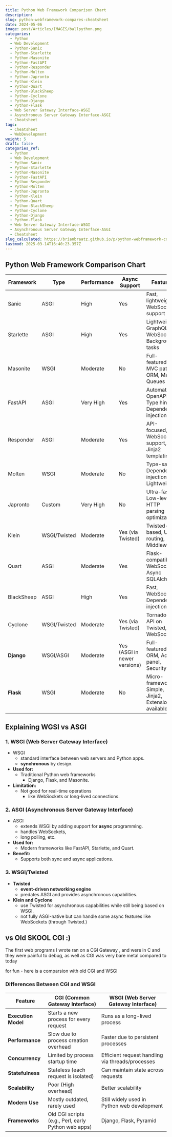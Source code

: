 ```yaml
---
title: Python Web Framework Comparison Chart
description: 
slug: python-webframework-compares-cheatsheet
date: 2024-05-06
image: post/Articles/IMAGES/ballpython.png
categories:
  - Python
  - Web Development
  - Python-Sanic
  - Python-Starlette
  - Python-Masonite
  - Python-FastAPI
  - Python-Responder
  - Python-Molten
  - Python-Japronto
  - Python-Klein
  - Python-Quart
  - Python-BlackSheep
  - Python-Cyclone
  - Python-Django
  - Python-Flask
  - Web Server Gateway Interface-WSGI
  - Asynchronous Server Gateway Interface-ASGI
  - Cheatsheet
tags:
  - Cheatsheet
  - WebDevelopment
weight: 5
draft: false
categories_ref:
  - Python
  - Web Development
  - Python-Sanic
  - Python-Starlette
  - Python-Masonite
  - Python-FastAPI
  - Python-Responder
  - Python-Molten
  - Python-Japronto
  - Python-Klein
  - Python-Quart
  - Python-BlackSheep
  - Python-Cyclone
  - Python-Django
  - Python-Flask
  - Web Server Gateway Interface-WSGI
  - Asynchronous Server Gateway Interface-ASGI
  - Cheatsheet
slug_calculated: https://brianbraatz.github.io/p/python-webframework-compares-cheatsheet
lastmod: 2025-03-14T16:40:23.357Z
---
```

## Python Web Framework Comparison Chart

| Framework  | Type         | Performance | Async Support                | Features                                              | Homepage                                              |
| ---------- | ------------ | ----------- | ---------------------------- | ----------------------------------------------------- | ----------------------------------------------------- |
| Sanic      | ASGI         | High        | Yes                          | Fast, lightweight, WebSocket support                  | [Sanic](https://sanic.dev/)                           |
| Starlette  | ASGI         | High        | Yes                          | Lightweight, GraphQL, WebSockets, Background tasks    | [Starlette](https://www.starlette.io/)                |
| Masonite   | WSGI         | Moderate    | No                           | Full-featured, MVC pattern, ORM, Mail, Queues         | [Masonite](https://docs.masoniteproject.com/)         |
| FastAPI    | ASGI         | Very High   | Yes                          | Automatic OpenAPI, Type hints, Dependency injection   | [FastAPI](https://fastapi.tiangolo.com/)              |
| Responder  | ASGI         | Moderate    | Yes                          | API-focused, WebSocket support, Jinja2 templating     | [Responder](https://responder.dev/)                   |
| Molten     | WSGI         | Moderate    | No                           | Type-safe, Dependency injection, Lightweight          | [Molten](https://moltenframework.com/)                |
| Japronto   | Custom       | Very High   | No                           | Ultra-fast, Low-level, HTTP parsing optimizations     | [Japronto](https://github.com/squeaky-pl/japronto)    |
| Klein      | WSGI/Twisted | Moderate    | Yes (via Twisted)            | Twisted-based, URL routing, Middleware                | [Klein](https://github.com/twisted/klein)             |
| Quart      | ASGI         | Moderate    | Yes                          | Flask-compatible, WebSockets, Async SQLAlchemy        | [Quart](https://quart.palletsprojects.com/)           |
| BlackSheep | ASGI         | High        | Yes                          | Fast, WebSockets, Dependency injection                | [BlackSheep](https://www.neoteroi.dev/blacksheep/)    |
| Cyclone    | WSGI/Twisted | Moderate    | Yes (via Twisted)            | Tornado-like API on Twisted, WebSockets               | [Cyclone](https://github.com/cyclone-project/cyclone) |
| **Django** | WSGI/ASGI    | Moderate    | Yes (ASGI in newer versions) | Full-featured, ORM, Admin panel, Security             | [Django](https://www.djangoproject.com/)              |
| **Flask**  | WSGI         | Moderate    | No                           | Micro-framework, Simple, Jinja2, Extensions available | [Flask](https://flask.palletsprojects.com/)           |

## Explaining WGSI vs ASGI

### **1. WSGI (Web Server Gateway Interface)**

* WSGI
  * standard interface between web servers and Python apps.
  * **synchronous** by design.
* **Used for:**
  * Traditional Python web frameworks
    * Django, Flask, and Masonite.
* **Limitation:**
  * Not good for  real-time operations
    * like WebSockets or long-lived connections.

### **2. ASGI (Asynchronous Server Gateway Interface)**

* ASGI
  * extends WSGI by adding support for **async** programming.
  * handles WebSockets,
  * long polling, etc.
* **Used for:**
  * Modern frameworks like FastAPI, Starlette, and Quart.
* **Benefit:**
  * Supports both sync and async applications.

### **3. WSGI/Twisted**

* **Twisted**
  * **event-driven networking engine**
  * predates ASGI and provides asynchronous capabilities.
* **Klein and Cyclone**
  * use Twisted for asynchronous capabilities while still being based on WSGI.
  * not fully ASGI-native but can handle some async features like WebSockets (through Twisted.)

## vs Old SKOOL CGI :)

The first web programs I  wrote ran on a CGI Gateway , and were in C and they were painful to debug, as well as CGI was very bare metal compared to today

for fun - here is a comparsion with old CGI and WSGI

### **Differences Between CGI and WSGI**

| Feature             | CGI (Common Gateway Interface)                      | WSGI (Web Server Gateway Interface)              |
| ------------------- | --------------------------------------------------- | ------------------------------------------------ |
| **Execution Model** | Starts a new process for every request              | Runs as a long-lived process                     |
| **Performance**     | Slow due to process creation overhead               | Faster due to persistent processes               |
| **Concurrency**     | Limited by process startup time                     | Efficient request handling via threads/processes |
| **Statefulness**    | Stateless (each request is isolated)                | Can maintain state across requests               |
| **Scalability**     | Poor (High overhead)                                | Better scalability                               |
| **Modern Use**      | Mostly outdated, rarely used                        | Still widely used in Python web development      |
| **Frameworks**      | Old CGI scripts (e.g., Perl, early Python web apps) | Django, Flask, Pyramid                           |
